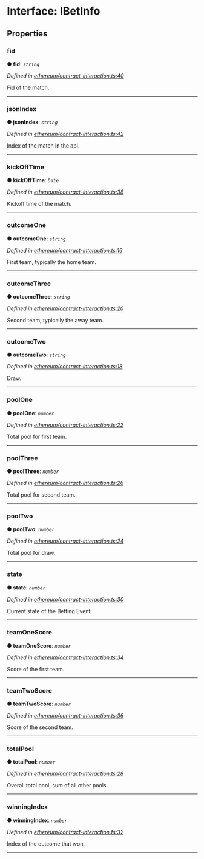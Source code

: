 # Interface: IBetInfo


## Properties
<a id="fid"></a>

###  fid

**●  fid**:  *`string`* 

*Defined in [ethereum/contract-interaction.ts:40](https://github.com/swapnilraj/EBeth-frontend/blob/a927790/src/ethereum/contract-interaction.ts#L40)*



Fid of the match.




___

<a id="jsonindex"></a>

###  jsonIndex

**●  jsonIndex**:  *`string`* 

*Defined in [ethereum/contract-interaction.ts:42](https://github.com/swapnilraj/EBeth-frontend/blob/a927790/src/ethereum/contract-interaction.ts#L42)*



Index of the match in the api.




___

<a id="kickofftime"></a>

###  kickOffTime

**●  kickOffTime**:  *`Date`* 

*Defined in [ethereum/contract-interaction.ts:38](https://github.com/swapnilraj/EBeth-frontend/blob/a927790/src/ethereum/contract-interaction.ts#L38)*



Kickoff time of the match.




___

<a id="outcomeone"></a>

###  outcomeOne

**●  outcomeOne**:  *`string`* 

*Defined in [ethereum/contract-interaction.ts:16](https://github.com/swapnilraj/EBeth-frontend/blob/a927790/src/ethereum/contract-interaction.ts#L16)*



First team, typically the home team.




___

<a id="outcomethree"></a>

###  outcomeThree

**●  outcomeThree**:  *`string`* 

*Defined in [ethereum/contract-interaction.ts:20](https://github.com/swapnilraj/EBeth-frontend/blob/a927790/src/ethereum/contract-interaction.ts#L20)*



Second team, typically the away team.




___

<a id="outcometwo"></a>

###  outcomeTwo

**●  outcomeTwo**:  *`string`* 

*Defined in [ethereum/contract-interaction.ts:18](https://github.com/swapnilraj/EBeth-frontend/blob/a927790/src/ethereum/contract-interaction.ts#L18)*



Draw.




___

<a id="poolone"></a>

###  poolOne

**●  poolOne**:  *`number`* 

*Defined in [ethereum/contract-interaction.ts:22](https://github.com/swapnilraj/EBeth-frontend/blob/a927790/src/ethereum/contract-interaction.ts#L22)*



Total pool for first team.




___

<a id="poolthree"></a>

###  poolThree

**●  poolThree**:  *`number`* 

*Defined in [ethereum/contract-interaction.ts:26](https://github.com/swapnilraj/EBeth-frontend/blob/a927790/src/ethereum/contract-interaction.ts#L26)*



Total pool for second team.




___

<a id="pooltwo"></a>

###  poolTwo

**●  poolTwo**:  *`number`* 

*Defined in [ethereum/contract-interaction.ts:24](https://github.com/swapnilraj/EBeth-frontend/blob/a927790/src/ethereum/contract-interaction.ts#L24)*



Total pool for draw.




___

<a id="state"></a>

###  state

**●  state**:  *`number`* 

*Defined in [ethereum/contract-interaction.ts:30](https://github.com/swapnilraj/EBeth-frontend/blob/a927790/src/ethereum/contract-interaction.ts#L30)*



Current state of the Betting Event.




___

<a id="teamonescore"></a>

###  teamOneScore

**●  teamOneScore**:  *`number`* 

*Defined in [ethereum/contract-interaction.ts:34](https://github.com/swapnilraj/EBeth-frontend/blob/a927790/src/ethereum/contract-interaction.ts#L34)*



Score of the first team.




___

<a id="teamtwoscore"></a>

###  teamTwoScore

**●  teamTwoScore**:  *`number`* 

*Defined in [ethereum/contract-interaction.ts:36](https://github.com/swapnilraj/EBeth-frontend/blob/a927790/src/ethereum/contract-interaction.ts#L36)*



Score of the second team.




___

<a id="totalpool"></a>

###  totalPool

**●  totalPool**:  *`number`* 

*Defined in [ethereum/contract-interaction.ts:28](https://github.com/swapnilraj/EBeth-frontend/blob/a927790/src/ethereum/contract-interaction.ts#L28)*



Overall total pool, sum of all other pools.




___

<a id="winningindex"></a>

###  winningIndex

**●  winningIndex**:  *`number`* 

*Defined in [ethereum/contract-interaction.ts:32](https://github.com/swapnilraj/EBeth-frontend/blob/a927790/src/ethereum/contract-interaction.ts#L32)*



Index of the outcome that won.




___


